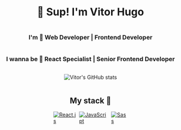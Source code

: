 <div style="display: flex; flex-direction: column; align-items: center;" markdown="1">

# 👋 Sup! I'm Vitor Hugo	
### I'm 🚀 **Web Developer | Frontend Developer**	
### I wanna be 🎯 **React Specialist | Senior Frontend Developer**	

![Vitor's GitHub stats](https://github-readme-stats.vercel.app/api?username=vhrita&count_private=true&show_icons=true&hide=contribs&custom_title=My+GitHub+Stats&theme=dracula)

## My stack 🚀

<div style="display: flex; gap: 3%;">
<a href='https://www.react.org/'>
	<img src='https://img.shields.io/badge/code-react-blue?logoWidth=30&labelColor=black&style=for-the-badge&logo=react' alt='React.js'>
</a>
<a href='https://developer.mozilla.org/en-US/docs/Web/JavaScript'>
<img src='https://img.shields.io/badge/code-javascript-F7DF1E?logo=javascript&logoWidth=30&labelColor=black&style=for-the-badge' alt='JavaScript'>
</a>
<a href='https://sass-lang.com/'>
	<img src='https://img.shields.io/badge/code-sass-cc6699?logoWidth=30&labelColor=black&style=for-the-badge&logo=sass' alt='Sass'>
</a>
</div>

</div>

